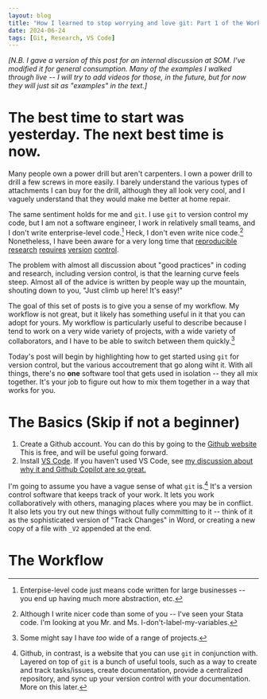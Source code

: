 ```yaml
---
layout: blog
title: "How I learned to stop worrying and love git: Part 1 of the Workflow Cycle"
date: 2024-06-24
tags: [Git, Research, VS Code]
---
```


*[N.B. I gave a version of this post for an internal discussion at SOM. I've modified it for general consumption. Many of the examples I walked through live -- I will try to add videos for those, in the future, but for now they will just sit as "examples" in the text.]*

# The best time to start was yesterday. The next best time is now.
Many people own a power drill but aren't carpenters. I own a power drill to drill a few screws in more easily. I barely understand the various types of attachments I can buy for the drill, although they all look very cool, and I vaguely understand that they would make me better at home repair. 

The same sentiment holds for me and `git`. I use `git` to version control my code, but I am not a software engineer, I work in relatively small teams, and I don't write enterprise-level code.[^1] Heck, I don't even write nice code.[^2] Nonetheless, I have been aware for a very long time that [reproducible research](https://book.the-turing-way.org/reproducible-research/vcs) [requires](https://onlinelibrary.wiley.com/share/NBNCB8REEWJIFT2UMAZY?target=10.1002/jae.1083) [version](https://scfbm.biomedcentral.com/articles/10.1186/1751-0473-8-7) [control](https://pubs.aeaweb.org/doi/pdfplus/10.1257/jel.20171350). 

The problem with almost all discussion about "good practices" in coding and research, including version control, is that the learning curve feels steep. Almost all of the advice is written by people way up the mountain, shouting down to you, "Just climb up here! It's easy!" 

The goal of this set of posts is to give you a sense of my workflow. My workflow is not great, but it likely has something useful in it that you can adopt for yours. My workflow is particularly useful to describe because I tend to work on a very wide variety of projects, with a wide variety of collaborators, and I have to be able to switch between them quickly.[^3]

Today's post will begin by highlighting how to get started using `git` for version control, but the various accoutrement that go along wiht it. With all things, there's no **one** software tool that gets used in isolation -- they all mix together. It's your job to figure out how to mix them together in a way that works for you.

# The Basics (Skip if not a beginner)
1. Create a Github account. You can do this by going to the [Github website](https://www.github.com/)
   This is free, and will be useful going forward.
2. Install [VS Code](https://code.visualstudio.com/download). If you haven't used VS Code, see [my discussion about why it and Github Copilot are so great.](https://paulgp.github.io/2024/06/24/llm_talk.html)

I'm going to assume you have a vague sense of what `git` is.[^4] It's a version control software that keeps track of your work. It lets you work collaboratively with others, managing places where you may be in conflict. It also lets you try out new things without fully committing to it -- think of it as the sophisticated version of "Track Changes" in Word, or creating a new copy of a file with `_V2` appended at the end.

# The Workflow


[^1]: Enterpise-level code just means code written for large businesses -- you end up having much more abstraction, etc. 
[^2]: Although I write nicer code than some of you -- I've seen your Stata code. I'm looking at you Mr. and Ms. I-don't-label-my-variables. 
[^3]: Some might say I have *too* wide of a range of projects.
[^4]: Github, in contrast, is a website that you can use `git` in conjunction with. Layered on top of `git` is a bunch of useful tools, such as a way to create and track tasks/issues, create documentation, provide a centralized repository, and sync up your version control with your documentation. More on this later. 